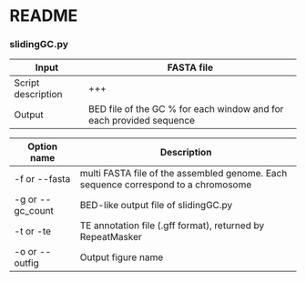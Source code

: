 # README

### slidingGC.py

|Input|FASTA file|
|-----|----------|
|Script description|+++|
|Output|BED file of the GC % for each window and for each provided sequence|

|Option name | Description|
|------------|------------|
|-f or --fasta|multi FASTA file of the assembled genome. Each sequence correspond to a chromosome|
|-g or --gc\_count|BED-like output file of slidingGC.py|
|-t or -te| TE annotation file (.gff format), returned by RepeatMasker|
|-o or --outfig|Output figure name|

